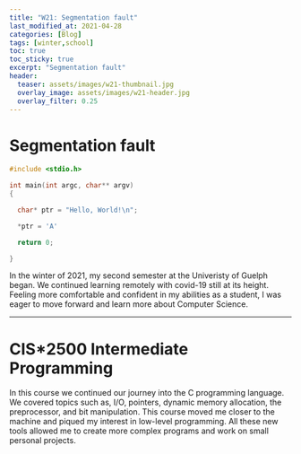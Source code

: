 ```yaml
---
title: "W21: Segmentation fault"
last_modified_at: 2021-04-28
categories: [Blog]
tags: [winter,school]
toc: true
toc_sticky: true
excerpt: "Segmentation fault"
header:
  teaser: assets/images/w21-thumbnail.jpg
  overlay_image: assets/images/w21-header.jpg
  overlay_filter: 0.25
---
```


# Segmentation fault

```c
#include <stdio.h>

int main(int argc, char** argv)
{

  char* ptr = "Hello, World!\n";

  *ptr = 'A'

  return 0;

}
```

In the winter of 2021, my second semester at the Univeristy of Guelph began. We continued learning remotely with covid-19 still at its height. Feeling more comfortable and confident in my abilities as a student, I was eager to move forward and learn more about Computer Science. 

***

# CIS*2500 Intermediate Programming

In this course we continued our journey into the C programming language. We covered topics such as, I/O, pointers, dynamic memory allocation, the preprocessor, and bit manipulation. This course moved me closer to the machine and piqued my interest in low-level programming. All these new tools allowed me to create more complex programs and work on small personal projects.